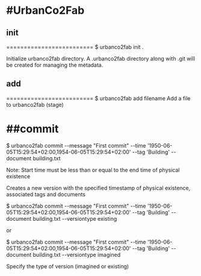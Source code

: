 #UrbanCo2Fab
=========================

## init 
=========================
$ urbanco2fab init .

Initialize urbanco2fab directory. A .urbanco2fab directory along with .git will be created for managing the metadata.

## add
=========================
$ urbanco2fab add filename
Add a file to urbanco2fab (stage)

##commit
=========================
$ urbanco2fab commit --message "First commit" --time '1950-06-05T15:29:54+02:00,1954-06-05T15:29:54+02:00' --tag 'Building' --document building.txt

Note: Start time must be less than or equal to the end time of physical existence

Creates a new version with the specified timestamp of physical existence, associated tags and documents

$ urbanco2fab commit --message "First commit" --time '1950-06-05T15:29:54+02:00,1954-06-05T15:29:54+02:00' --tag 'Building' --document building.txt --versiontype existing

or 

$ urbanco2fab commit --message "First commit" --time '1950-06-05T15:29:54+02:00,1954-06-05T15:29:54+02:00' --tag 'Building' --document building.txt --versiontype imagined

Specify the type of version (imagined or existing)
